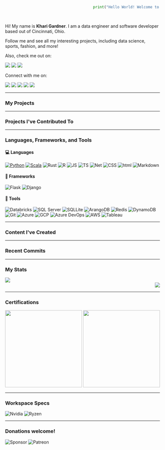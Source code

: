 ``` python
                                        print("Hello World! Welcome to my page!")
```
<div>&nbsp;</div>

Hi! My name is <strong>Khari Gardner</strong>. I am a data engineer and software developer based out of Cincinnati, Ohio. 

Follow me and see all my interesting projects, including data science, sports, fashion, and more!

<!--- lol as you can see i did hyperlinked images in both html and markdown for some reason :) --->
Also, check me out on:

<a href="https://www.leetcode.com/kharigardner"><img src="https://img.shields.io/badge/-LeetCode-FFA116?style=for-the-badge&logo=LeetCode&logoColor=black"></a> 
<a href="https://www.kaggle.com/kharigardner"><img src="https://img.shields.io/badge/Kaggle-20BEFF?style=for-the-badge&logo=Kaggle&logoColor=white"></a> 
<a href="https://www.hackerrank.com/kharigardner"><img src="https://img.shields.io/badge/-Hackerrank-2EC866?style=for-the-badge&logo=HackerRank&logoColor=white"></a> 

Connect with me on:

<a href="https://www.linkedin.com/in/khlgardner"><img src="https://img.shields.io/badge/LinkedIn-0077B5?style=for-the-badge&logo=linkedin&logoColor=white"></a> 
<a href="https://www.twitter.com/kckeezy"><img src="https://img.shields.io/badge/Twitter-1DA1F2?style=for-the-badge&logo=twitter&logoColor=white"></a> 
<a href="https://www.instagram.com/kharigardner"><img src="https://img.shields.io/badge/Instagram-E4405F?style=for-the-badge&logo=instagram&logoColor=white"></a> 
<a href="https://www.tiktok.com/kharigardner"><img src="https://img.shields.io/badge/TikTok-000000?style=for-the-badge&logo=tiktok&logoColor=white"></a> 
<a href="https://www.twitch.com/kharigardner"><img src="https://img.shields.io/badge/Twitch-9146FF?style=for-the-badge&logo=twitch&logoColor=white"></a>


-------------------------
### **My Projects**


-------------------------
### **Projects I've Contributed To**

-------------------------
### **Languages, Frameworks, and Tools**

#### :computer: **Languages**

[![Python](https://img.shields.io/badge/Python-3776AB?style=for-the-badge&logo=python&logoColor=white)](https://github.com/kharigardner/Portfoli[o/tree/main/Python) [![Scala](https://img.shields.io/badge/Scala-DC322F?style=for-the-badge&logo=scala&logoColor=white)](https://github.com/kharigardner/Portfolio/tree/main/Scala) ![Rust](https://img.shields.io/badge/Rust-000000?style=for-the-badge&logo=rust&logoColor=white) ![R](https://img.shields.io/badge/R-276DC3?style=for-the-badge&logo=r&logoColor=white) ![JS](https://img.shields.io/badge/JavaScript-F7DF1E?style=for-the-badge&logo=javascript&logoColor=black) ![TS](https://img.shields.io/badge/TypeScript-007ACC?style=for-the-badge&logo=typescript&logoColor=white) ![Net](https://img.shields.io/badge/.NET-5C2D91?style=for-the-badge&logo=.net&logoColor=white) ![CSS](https://img.shields.io/badge/CSS-239120?&style=for-the-badge&logo=css3&logoColor=white) ![html](https://img.shields.io/badge/HTML5-E34F26?style=for-the-badge&logo=html5&logoColor=white) ![Markdown](https://img.shields.io/badge/Markdown-000000?style=for-the-badge&logo=markdown&logoColor=white)

#### :hammer: **Frameworks**
<!-- #TODO: create a bade for fastapi --->
![Flask](https://img.shields.io/badge/Flask-000000?style=for-the-badge&logo=flask&logoColor=white) ![Django](https://img.shields.io/badge/Django-092E20?style=for-the-badge&logo=django&logoColor=white)

#### :wrench: **Tools**

![Databricks](https://img.shields.io/badge/Databricks-FF3621?style=for-the-badge&logo=Databricks&logoColor=white) ![SQL Server](https://img.shields.io/badge/Microsoft%20SQL%20Server-CC2927?style=for-the-badge&logo=microsoft%20sql%20server&logoColor=white) ![SQLLite](https://img.shields.io/badge/SQLite-07405E?style=for-the-badge&logo=sqlite&logoColor=white) ![ArangoDB](https://img.shields.io/badge/ArangoDB-DDE072?style=for-the-badge&logo=ArangoDB&logoColor=white) ![Redis](	https://img.shields.io/badge/redis-%23DD0031.svg?&style=for-the-badge&logo=redis&logoColor=white) ![DynamoDB](https://img.shields.io/badge/Amazon%20DynamoDB-4053D6?style=for-the-badge&logo=Amazon%20DynamoDB&logoColor=white) ![Git](https://img.shields.io/badge/GIT-E44C30?style=for-the-badge&logo=git&logoColor=white) ![Azure](https://img.shields.io/badge/microsoft%20azure-0089D6?style=for-the-badge&logo=microsoft-azure&logoColor=white) ![GCP](https://img.shields.io/badge/Google_Cloud-4285F4?style=for-the-badge&logo=google-cloud&logoColor=white) ![Azure DevOps](https://img.shields.io/badge/Azure_DevOps-0078D7?style=for-the-badge&logo=azure-devops&logoColor=white) ![AWS](https://img.shields.io/badge/Amazon_AWS-FF9900?style=for-the-badge&logo=amazonaws&logoColor=white) ![Tableau](https://img.shields.io/badge/Tableau-E97627?style=for-the-badge&logo=Tableau&logoColor=white)

-------------------------

### **Content I've Created**

<!-- Too beeee addedd :) --->

-------------------------

### **Recent Commits**

<!--START_SECTION:activity-->

<!--END_SECTION:activity-->

-------------------------
### **My Stats**

<style>
    @media screen and (max-width: 750px) {
        .column {
            width: 100%;
            }
    }
</style>
<div class="row">
    <div class="column" align=left>
        <a href="https://git.io/streak-stats">
            <img src="https://streak-stats.demolab.com/?user=kharigardner">
        </a> 
    </div>
    <div class="column" align=right>
        <a href="https://github-readme-stats.vercel.app">
            <img src="https://github-readme-stats.vercel.app/api?username=kharigardner&show_icons=true&theme=radical">
        </a>
    </div>
</div>

------------------------
### **Certifications**

<a href="https://www.credly.com/badges/46768e32-1763-407c-9832-5f93ab6430c7/public_url"><img src="https://images.credly.com/size/680x680/images/7abb071f-772a-46fe-a899-5a11699a62dc/GCC_badge_DA_1000x1000.png" width="250"></a>
<a href="https://www.credly.com/earner/earned/badge/ff4865ee-b012-4dfa-91ef-ae931cfe7530/public_url"><img src="https://images.credly.com/size/680x680/images/be8fcaeb-c769-4858-b567-ffaaa73ce8cf/image.png" width="250"></a>

-------------------------
### **Workspace Specs**

![Nvidia](https://img.shields.io/badge/NVIDIA-GTX1650-76B900?style=for-the-badge&logo=nvidia&logoColor=white)
![Ryzen](https://img.shields.io/badge/AMD-Ryzen_5_4000X-ED1C24?style=for-the-badge&logo=amd&logoColor=white)

-------------------------
### **Donations welcome!**

<!--- Add hyperlinks to sponsor here --->
![Sponsor](https://img.shields.io/badge/sponsor-30363D?style=for-the-badge&logo=GitHub-Sponsors&logoColor=#white) ![Patreon](https://img.shields.io/badge/Patreon-F96854?style=for-the-badge&logo=patreon&logoColor=white)
